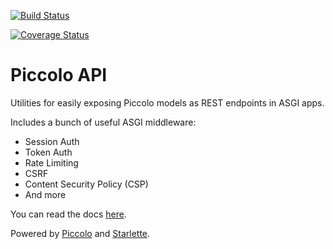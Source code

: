 [![Build Status](https://travis-ci.com/piccolo-orm/piccolo_api.svg?branch=master)](https://travis-ci.com/piccolo-orm/piccolo_api)

[![Coverage Status](https://coveralls.io/repos/github/piccolo-orm/piccolo_api/badge.svg?branch=master)](https://coveralls.io/github/piccolo-orm/piccolo_api?branch=master)

# Piccolo API

Utilities for easily exposing Piccolo models as REST endpoints in ASGI apps.

Includes a bunch of useful ASGI middleware:

 * Session Auth
 * Token Auth
 * Rate Limiting
 * CSRF
 * Content Security Policy (CSP)
 * And more

You can read the docs [here](https://piccolo-api.readthedocs.io/en/latest/).

Powered by [Piccolo](https://piccolo-orm.readthedocs.io/en/latest/) and [Starlette](https://starlette.io).
